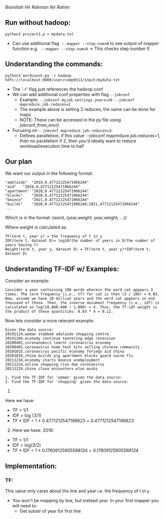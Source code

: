 *Bismillah Hir Rahman Nir Rahim*
## Run without hadoop:
`python3 project1.p < mydata.txt `
- Can use additional flag ` --mapper --step-num=N` to see output of mapper function
  e.g. ` --mapper --step-num=0` -> This checks step number 0

## Understanding the commands:
`python3 wordcount.py -r hadoop hdfs://localhost:9000/user/comp9313/input/mydata.txt`
- The '-r' flag just references the hadoop conf 
- We can add additional conf properties with flag `--jobconf`
    - Example: `--jobconf myjob.settings.years=20 --jobconf mapreduce.job.reduces=2`
    - The example above is setting 2 reduces, the same can be done for maps
    - NOTE: These can be accessed in the py file using jobconf_from_env()
- Focusing on `--jobconf mapreduce.job.reduces=2`:
    - Defines parallelism, if this value --jobconf mapreduce.job.reduces=1, then no parallelism
      if 2, then you'd ideally want to reduce workload/execution time to half

## Our plan

We want our output in the following format: 

```
"adelaide"	"2019,0.47712125471966244"
"aid"	"2020,0.47712125471966244"
"apartment"	"2020,0.47712125471966244"
"blocks"	"2020,0.47712125471966244"
"bounce"	"2021,0.47712125471966244"
"builds"	"2020,0.47712125471966244;2021,47712125471966244"
...
```

Which is in the format: 
(word, (year,weight; year,weight; ...))

Where weight is calculated as:

```
TF(term t, year y) = the frequency of t in y 
IDF(term t, dataset D)= log10(the number of years in D/the number of years having t)
Weight(term t, year y, dataset D) = TF(term t, year y)*IDF(term t, dataset D)
```
## Understanding TF-IDF w/ Examples:
Consider an example:
```
Consider a year containing 100 words wherein the word cat appears 3 times. The term frequency (i.e., tf) for cat is then (3 / 100) = 0.03. Now, assume we have 10 million years and the word cat appears in one thousand of these. Then, the inverse document frequency (i.e., idf) is calculated as log(10,000,000 / 1,000) = 4. Thus, the Tf-idf weight is the product of these quantities: 0.03 * 4 = 0.12.
```

Now lets consider a more relevant example: 
```
Given the data source:
20191124,woman stabbed adelaide shopping centre
20191204,economy continue teetering edge recession
20200401,coronanomics learnt coronavirus economy
20200401,coronavirus home test kits selling chinese community
20201015,coronavirus pacific economy foriegn aid china
20201016,china builds pig apartment blocks guard swine flu
20211216,economy starts bounce unemployment
20211224,online shopping rise due coronavirus
20211229,china close encounters elon musks

1. Find the TF-IDF for 'woman' given the data source: 
2. Find the TF-IDF for 'shopping' given the data source: 

```
1. 
Here we have:
- TF = 1/1 
- IDF = log (3/1)
- TF * IDF = 1 * 0.4771212547196623 = *0.4771212547196623*

2. Here we have: 
2019: 
- TF = 1/1
- IDF = log(3/2)
- TF * IDF = 1 * 0.17609125905568124 = *0.17609125905568124*

## Implementation: 

### TF:
This value only cares about the line and year i.e. the frequency of t in y
- You won't be mapping by line, but instead year. In your first mapper you will need to:
  - Get substr of year for first line